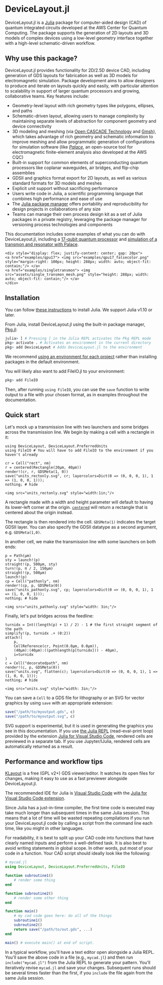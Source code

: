 # DeviceLayout.jl

DeviceLayout.jl is a [Julia](http://julialang.org) package for computer-aided design (CAD) of quantum integrated circuits developed at the AWS Center for Quantum Computing. The package supports the generation of 2D layouts and 3D models of complex devices using a low-level geometry interface together with a high-level schematic-driven workflow.

## Why use this package?

DeviceLayout.jl provides functionality for 2D/2.5D device CAD, including generation of GDS layouts for fabrication as well as 3D models for electromagnetic simulation. Package development aims to allow designers to produce and iterate on layouts quickly and easily, with particular attention to scalability in support of larger quantum processors and growing, collaborative teams. Key features include:

  - Geometry-level layout with rich geometry types like polygons, ellipses, and paths
  - Schematic-driven layout, allowing users to manage complexity by maintaining separate levels of abstraction for component geometry and device connectivity
  - 3D modeling and meshing (via [Open CASCADE Technology](https://dev.opencascade.org/) and [Gmsh](https://gmsh.info/)), which takes advantage of rich geometry and schematic information to improve meshing and allow programmatic generation of configurations for simulation software (like [*Palace*](https://awslabs.github.io/palace/stable/), an open-source tool for electromagnetic finite-element analysis also developed at the AWS CQC)
  - Built-in support for common elements of superconducting quantum processors like coplanar waveguides, air bridges, and flip-chip assemblies
  - GDSII and graphics format export for 2D layouts, as well as various standard formats for 3D models and meshes
  - Explicit unit support without sacrificing performance
  - Users write code in Julia, a scientific programming language that combines high performance and ease of use
  - The [Julia package manager](https://pkgdocs.julialang.org/v1/) offers portability and reproducibility for design projects in collaborations of any size
  - Teams can manage their own process design kit as a set of Julia packages in a private registry, leveraging the package manager for versioning process technologies and components

This documentation includes some examples of what you can do with DeviceLayout.jl, including a [17-qubit quantum processor](./examples/qpu17.md) and [simulation of a transmon and resonator with Palace](./examples/singletransmon.md).

```@raw html
<div style="display: flex; justify-content: center; gap: 20px">
<a href="examples/qpu17"> <img src="examples/qpu17_falsecolor.png" style="margin-right: 100px; height: 288px; width: auto; object-fit: contain;"/> </a>
<a href="examples/singletransmon"> <img src="assets/single_transmon_mesh.png" style="height: 288px; width: auto; object-fit: contain;"/> </a>
</div>
```

## Installation

You can follow [these instructions](https://julialang.org/install/) to install Julia. We support Julia v1.10 or later.

From Julia, install DeviceLayout.jl using the built-in package manager, [Pkg.jl](https://pkgdocs.julialang.org/v1/getting-started/):

```r
julia> ] # Pressing ] in the Julia REPL activates the Pkg REPL mode
pkg> activate . # Activates an environment in the current directory
pkg> add DeviceLayout # Adds DeviceLayout.jl to the environment
```

We recommend [using an environment for each project](https://julialang.github.io/Pkg.jl/v1/environments/) rather than installing packages in the default environment.

You will likely also want to add FileIO.jl to your environment:

```r
pkg> add FileIO
```

Then, after running `using FileIO`, you can use the `save` function to write output to a file with your chosen format, as in examples throughout the documentation.

## Quick start

Let's mock up a transmission line with two launchers and some bridges across the
transmission line. We begin by making a cell with a rectangle in it:

```@example 1
using DeviceLayout, DeviceLayout.PreferredUnits
using FileIO # You will have to add FileIO to the environment if you haven't already

cr = Cell("rect", nm)
r = centered(Rectangle(20μm, 40μm))
render!(cr, r, GDSMeta(1, 0))
save("units_rectonly.svg", cr; layercolors=Dict(0 => (0, 0, 0, 1), 1 => (1, 0, 0, 1)));
nothing; # hide
```

```@raw html
<img src="units_rectonly.svg" style="width:1in;"/>
```

A rectangle made with a width and height parameter will default to having its lower-left
corner at the origin. [`centered`](@ref) will return a rectangle that is centered about the origin
instead.

The rectangle is then rendered into the cell. `GDSMeta(1)` indicates the target GDSII layer. You
can also specify the GDSII datatype as a second argument, e.g. `GDSMeta(1,0)`.

In another cell, we make the transmission line with some launchers on both ends:

```@example 1
p = Path(μm)
sty = launch!(p)
straight!(p, 500μm, sty)
turn!(p, π / 2, 150μm)
straight!(p, 500μm)
launch!(p)
cp = Cell("pathonly", nm)
render!(cp, p, GDSMeta(0))
save("units_pathonly.svg", cp; layercolors=Dict(0 => (0, 0, 0, 1), 1 => (1, 0, 0, 1)));
nothing; # hide
```

```@raw html
<img src="units_pathonly.svg" style="width: 3in;"/>
```

Finally, let's put bridges across the feedline:

```@example 1
turnidx = Int((length(p) + 1) / 2) - 1 # the first straight segment of the path
simplify!(p, turnidx .+ (0:2))
attach!(
    p,
    CellReference(cr, Point(0.0μm, 0.0μm)),
    (40μm):(40μm):((pathlength(p[turnidx])) - 40μm),
    i=turnidx
)
c = Cell("decoratedpath", nm)
render!(c, p, GDSMeta(0))
save("units.svg", flatten(c); layercolors=Dict(0 => (0, 0, 0, 1), 1 => (1, 0, 0, 1)));
nothing; # hide
```

```@raw html
<img src="units.svg" style="width: 3in;"/>
```

You can save a `Cell` to a GDS file for lithography or an SVG for vector graphics by using
`save` with an appropriate extension:

```julia
save("/path/to/myoutput.gds", c)
save("/path/to/myoutput.svg", c)
```

SVG support is experimental, but it is used in generating the graphics you see in this documentation. If you use [the Julia REPL](https://docs.julialang.org/en/v1/stdlib/REPL/#The-Julia-REPL) (read-eval-print loop) provided by the extension [Julia for Visual Studio Code](https://www.julia-vscode.org/),
rendered cells are previewed in a separate tab. If you use Jupyter/IJulia, rendered
cells are automatically returned as a result.

## Performance and workflow tips

[KLayout](https://www.klayout.de/) is a free (GPL v2+) GDS viewer/editor. It watches
its open files for changes, making it easy to use as a fast previewer alongside DeviceLayout.jl.

The recommended IDE for Julia is [Visual Studio Code](https://code.visualstudio.com/) with the [Julia for Visual Studio Code extension](https://www.julia-vscode.org/).

Since Julia has a just-in-time compiler, the first time code is executed may take much
longer than subsequent times in the same Julia session. This means that a lot of time will be wasted repeating
compilations if you run your DeviceLayout.jl code by calling a script from the command line each time,
like you might in other languages.

For readability, it is best to split up your CAD code into functions that have clearly named
inputs and perform a well-defined task. It is also best to avoid writing statements in global scope.
In other words, put most of your code in a function. Your CAD script should ideally look like the following:

```julia
# mycad.jl
using DeviceLayout, DeviceLayout.PreferredUnits, FileIO

function subroutine1()
    # render some thing
end

function subroutine2()
    # render some other thing
end

function main()
    # my cad code goes here: do all of the things
    subroutine1()
    subroutine2()
    return save("/path/to/out.gds", ...)
end

main() # execute main() at end of script.
```

In a typical workflow, you'll have a text editor open alongside a Julia REPL. You'll save the above code in a file (e.g., `mycad.jl`) and then run `include("mycad.jl")` from the Julia REPL to generate your pattern.
You'll iteratively revise `mycad.jl` and save your changes.
Subsequent runs should be several times faster than the first, if you `include` the file again from the same Julia session.
